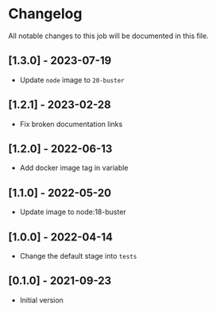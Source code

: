 # Changelog
All notable changes to this job will be documented in this file.

## [1.3.0] - 2023-07-19
* Update `node` image to `20-buster`

## [1.2.1] - 2023-02-28
* Fix broken documentation links

## [1.2.0] - 2022-06-13
* Add docker image tag in variable 

## [1.1.0] - 2022-05-20
* Update image to node:18-buster

## [1.0.0] - 2022-04-14
* Change the default stage into `tests`

## [0.1.0] - 2021-09-23
* Initial version
